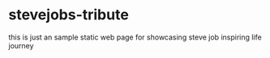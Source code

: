 # stevejobs-tribute
this is just an sample static web page for showcasing steve job inspiring life journey
